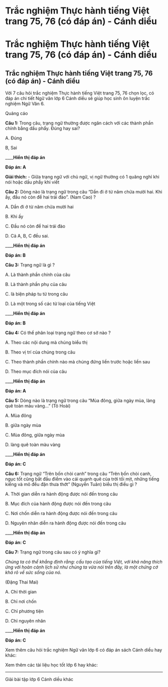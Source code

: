 # Trắc nghiệm Thực hành tiếng Việt trang 75, 76 (có đáp án) - Cánh diều

# Trắc nghiệm Thực hành tiếng Việt trang 75, 76 (có đáp án) - Cánh diều

## Trắc nghiệm Thực hành tiếng Việt trang 75, 76 (có đáp án) - Cánh diều

Với 7 câu hỏi trắc nghiệm Thực hành tiếng Việt trang 75, 76 chọn lọc, có đáp án chi tiết Ngữ văn lớp 6 Cánh diều sẽ giúp học sinh ôn luyện trắc nghiệm Ngữ Văn 6.

Quảng cáo

**Câu 1:** Trong câu, trạng ngữ thường được ngăn cách với các thành phần chính bằng dấu phẩy. Đúng hay sai?

A. Đúng

B, Sai

____**Hiển thị đáp án**

**Đáp án: A**

**Giải thích:** \- Giữa trạng ngữ với chủ ngữ, vị ngữ thường có 1 quãng nghỉ khi nói hoặc dấu phẩy khi viết

**Câu 2:** Dòng nào là trạng ngữ trong câu “Dần đi ở từ năm chửa mười hai. Khi ấy, đầu nó còn để hai trái đào”. (Nam Cao) ?

A. Dần đi ở từ năm chửa mười hai

B. Khi ấy

C. Đầu nó còn để hai trái đào

D. Cả A, B, C đều sai.

____**Hiển thị đáp án**

**Đáp án: B**

**Câu 3:** Trạng ngữ là gì ?

A. Là thành phần chính của câu

B. Là thành phần phụ của câu

C. là biện pháp tu từ trong câu

D. Là một trong số các từ loại của tiếng Việt

____**Hiển thị đáp án**

**Đáp án: B**

**Câu 4:** Có thể phân loại trạng ngữ theo cơ sở nào ? 

A. Theo các nội dung mà chúng biểu thị

B. Theo vị trí của chúng trong câu

C. Theo thành phần chính nào mà chúng đứng liền trước hoặc liền sau

D. Theo mục đích nói của câu

____**Hiển thị đáp án**

**Đáp án: A**

**Câu 5:** Dòng nào là trạng ngữ trong câu “Mùa đông, giữa ngày mùa, làng quê toàn màu vàng…” (Tô Hoài)

A. Mùa đông

B. giữa ngày mùa 

C. Mùa đông, giữa ngày mùa

D. làng quê toàn màu vàng

____**Hiển thị đáp án**

**Đáp án: C**

**Câu 6:** Trạng ngữ “Trên bốn chòi canh” trong câu “Trên bốn chòi canh, ngục tốt cũng bắt đầu điểm vào cái quạnh quẽ của trời tối mịt, những tiếng kiểng và mõ đều đặn thưa thớt” (Nguyễn Tuân) biểu thị điều gì ?

A. Thời gian diễn ra hành động được nói đến trong câu

B. Mục đích của hành động được nói đến trong câu

C. Nơi chốn diễn ra hành động được nói đến trong câu

D. Nguyên nhân diễn ra hành động được nói đến trong câu

____**Hiển thị đáp án**

**Đáp án: C**

**Câu 7:** Trạng ngữ trong câu sau có ý nghĩa gì?

_Chúng ta có thể khẳng định rằng: cấu tạo của tiếng Việt, với khả năng thích ứng với hoàn cảnh lịch sử như chúng ta vừa nói trên đây, là một chứng cớ khá rõ về sức sống của nó._

(Đặng Thai Mai)

A. Chỉ thời gian

B. Chỉ nơi chốn

C. Chỉ phương tiện

D. Chỉ nguyên nhân

____**Hiển thị đáp án**

**Đáp án: C**

Xem thêm câu hỏi trắc nghiệm Ngữ văn lớp 6 có đáp án sách Cánh diều hay khác:

Xem thêm các tài liệu học tốt lớp 6 hay khác:

* * *

Giải bài tập lớp 6 Cánh diều khác
